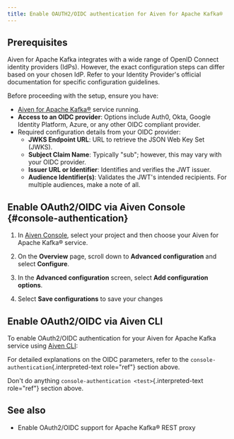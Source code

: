 ```yaml
---
title: Enable OAUTH2/OIDC authentication for Aiven for Apache Kafka®
---
```


## Prerequisites

Aiven for Apache Kafka integrates with a wide range of OpenID Connect
identity providers (IdPs). However, the exact configuration steps can
differ based on your chosen IdP. Refer to your Identity Provider's
official documentation for specific configuration guidelines.

Before proceeding with the setup, ensure you have:

-   [Aiven for Apache Kafka®](/docs/products/kafka/getting-started) service running.
-   **Access to an OIDC provider**: Options include Auth0, Okta, Google
    Identity Platform, Azure, or any other OIDC compliant provider.
-   Required configuration details from your OIDC provider:
    -   **JWKS Endpoint URL**: URL to retrieve the JSON Web Key Set
        (JWKS).
    -   **Subject Claim Name**: Typically \"sub\"; however, this may
        vary with your OIDC provider.
    -   **Issuer URL or Identifier**: Identifies and verifies the JWT
        issuer.
    -   **Audience Identifier(s)**: Validates the JWT\'s intended
        recipients. For multiple audiences, make a note of all.

## Enable OAuth2/OIDC via Aiven Console {#console-authentication}

1.  In [Aiven Console](https://console.aiven.io/), select your project
    and then choose your Aiven for Apache Kafka® service.

2.  On the **Overview** page, scroll down to **Advanced configuration**
    and select **Configure**.

3.  In the **Advanced configuration** screen, select **Add configuration
    options**.

5.  Select **Save configurations** to save your changes

## Enable OAuth2/OIDC via Aiven CLI

To enable OAuth2/OIDC authentication for your Aiven for Apache Kafka
service using [Aiven CLI](/docs/tools/cli):

For detailed explanations on the OIDC parameters, refer to the
`console-authentication`{.interpreted-text role="ref"} section above.

Don't do anything `console-authentication <test>`{.interpreted-text role="ref"} section above.

## See also

-   Enable OAuth2/OIDC support for Apache Kafka® REST proxy
